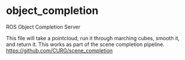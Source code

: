 # object_completion
ROS Object Completion Server

This file will take a pointcloud, run it through marching cubes, smooth it, and return it. This works as part of the scene completion pipeline.
https://github.com/CURG/scene_completion
